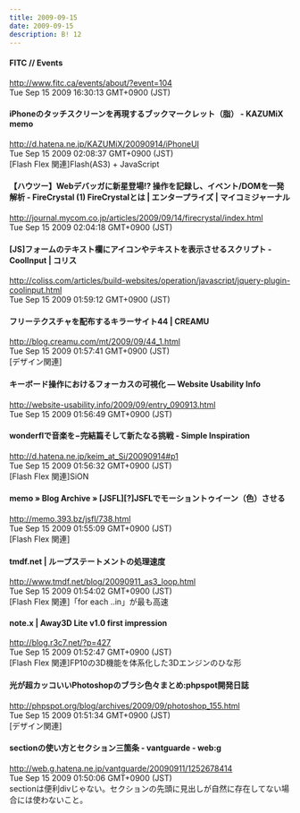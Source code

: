 ```yaml
---
title: 2009-09-15
date: 2009-09-15
description: B! 12
---
```


#### FITC // Events
http://www.fitc.ca/events/about/?event=104<br>
Tue Sep 15 2009 16:30:13 GMT+0900 (JST)<br>


#### iPhoneのタッチスクリーンを再現するブックマークレット（脂） - KAZUMiX memo
http://d.hatena.ne.jp/KAZUMiX/20090914/iPhoneUI<br>
Tue Sep 15 2009 02:08:37 GMT+0900 (JST)<br>
[Flash Flex 関連]Flash(AS3) + JavaScript


#### 【ハウツー】Webデバッガに新星登場!? 操作を記録し、イベント/DOMを一発解析 - FireCrystal (1) FireCrystalとは | エンタープライズ | マイコミジャーナル
http://journal.mycom.co.jp/articles/2009/09/14/firecrystal/index.html<br>
Tue Sep 15 2009 02:04:18 GMT+0900 (JST)<br>


####   [JS]フォームのテキスト欄にアイコンやテキストを表示させるスクリプト -CoolInput | コリス
http://coliss.com/articles/build-websites/operation/javascript/jquery-plugin-coolinput.html<br>
Tue Sep 15 2009 01:59:12 GMT+0900 (JST)<br>


#### フリーテクスチャを配布するキラーサイト44 | CREAMU
http://blog.creamu.com/mt/2009/09/44_1.html<br>
Tue Sep 15 2009 01:57:41 GMT+0900 (JST)<br>
[デザイン関連]


#### キーボード操作におけるフォーカスの可視化 — Website Usability Info
http://website-usability.info/2009/09/entry_090913.html<br>
Tue Sep 15 2009 01:56:49 GMT+0900 (JST)<br>


#### wonderflで音楽を−完結篇そして新たなる挑戦 - Simple Inspiration
http://d.hatena.ne.jp/keim_at_Si/20090914#p1<br>
Tue Sep 15 2009 01:56:32 GMT+0900 (JST)<br>
[Flash Flex 関連]SiON


#### memo  » Blog Archive   » [JSFL][?]JSFLでモーショントゥイーン（色）させる
http://memo.393.bz/jsfl/738.html<br>
Tue Sep 15 2009 01:55:09 GMT+0900 (JST)<br>
[Flash Flex 関連]


#### tmdf.net  |  ループステートメントの処理速度
http://www.tmdf.net/blog/20090911_as3_loop.html<br>
Tue Sep 15 2009 01:54:02 GMT+0900 (JST)<br>
[Flash Flex 関連]「for each ..in」が最も高速


#### note.x  |    Away3D Lite v1.0 first impression
http://blog.r3c7.net/?p=427<br>
Tue Sep 15 2009 01:52:47 GMT+0900 (JST)<br>
[Flash Flex 関連]FP10の3D機能を体系化した3Dエンジンのひな形


#### 光が超カッコいいPhotoshopのブラシ色々まとめ:phpspot開発日誌
http://phpspot.org/blog/archives/2009/09/photoshop_155.html<br>
Tue Sep 15 2009 01:51:34 GMT+0900 (JST)<br>
[デザイン関連]


#### sectionの使い方とセクション三箇条 - vantguarde - web:g
http://web.g.hatena.ne.jp/vantguarde/20090911/1252678414<br>
Tue Sep 15 2009 01:50:06 GMT+0900 (JST)<br>
sectionは便利divじゃない。セクションの先頭に見出しが自然に存在してない場合には使わないこと。


